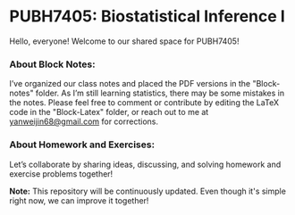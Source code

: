 # PUBH7405: Biostatistical Inference I
Hello, everyone! Welcome to our shared space for PUBH7405!

### About Block Notes:
I’ve organized our class notes and placed the PDF versions in the "Block-notes" folder. As I’m still learning statistics, there may be some mistakes in the notes. Please feel free to comment or contribute by editing the LaTeX code in the "Block-Latex" folder, or reach out to me at yanweijin68@gmail.com for corrections.

### About Homework and Exercises:
Let’s collaborate by sharing ideas, discussing, and solving homework and exercise problems together!

**Note:** This repository will be continuously updated. Even though it's simple right now, we can improve it together!
